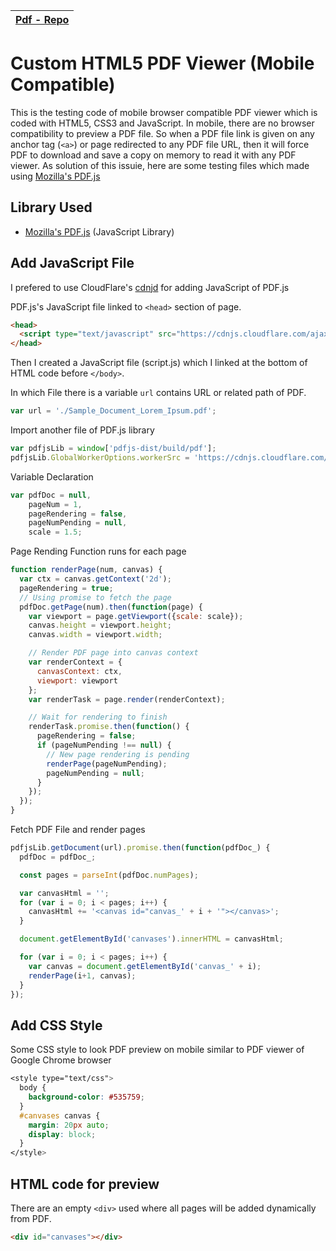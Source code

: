 | [Pdf - Repo](https://github.com/akashdip2001/custom-html5-pdf-viewer) |
|---|

# Custom HTML5 PDF Viewer (Mobile Compatible)

This is the testing code of mobile browser compatible PDF viewer which is coded with HTML5, CSS3 and JavaScript. In mobile, there are no browser compatibility to preview a PDF file. So when a PDF file link is given on any anchor tag (`<a>`) or page redirected to any PDF file URL, then it will force PDF to download and save a copy on memory to read it with any PDF viewer. As solution of this issuie, here are some testing files which made using [Mozilla's PDF.js](https://github.com/mozilla/pdf.js)

## Library Used
* [Mozilla's PDF.js](https://github.com/mozilla/pdf.js) (JavaScript Library)

## Add JavaScript File

I prefered to use CloudFlare's [cdnjd](https://cdnjs.com/)  for adding JavaScript of PDF.js

PDF.js's JavaScript file linked to `<head>` section of page.

```html
<head>
  <script type="text/javascript" src="https://cdnjs.cloudflare.com/ajax/libs/pdf.js/2.2.2/pdf.min.js"></script>
</head>
```

Then I created a JavaScript file (script.js) which I linked at the bottom of HTML code before `</body>`.

In which File there is a variable `url` contains URL or related path of PDF.

```javascript
var url = './Sample_Document_Lorem_Ipsum.pdf';
```

Import another file of PDF.js library

```javascript
var pdfjsLib = window['pdfjs-dist/build/pdf'];
pdfjsLib.GlobalWorkerOptions.workerSrc = 'https://cdnjs.cloudflare.com/ajax/libs/pdf.js/2.2.2/pdf.worker.js';
```

Variable Declaration

```javascript
var pdfDoc = null,
    pageNum = 1,
    pageRendering = false,
    pageNumPending = null,
    scale = 1.5;
```

Page Rending Function runs for each page

```javascript
function renderPage(num, canvas) {
  var ctx = canvas.getContext('2d');
  pageRendering = true;
  // Using promise to fetch the page
  pdfDoc.getPage(num).then(function(page) {
    var viewport = page.getViewport({scale: scale});
    canvas.height = viewport.height;
    canvas.width = viewport.width;

    // Render PDF page into canvas context
    var renderContext = {
      canvasContext: ctx,
      viewport: viewport
    };
    var renderTask = page.render(renderContext);

    // Wait for rendering to finish
    renderTask.promise.then(function() {
      pageRendering = false;
      if (pageNumPending !== null) {
        // New page rendering is pending
        renderPage(pageNumPending);
        pageNumPending = null;
      }
    });
  });
}
```

Fetch PDF File and render pages

```javascript
pdfjsLib.getDocument(url).promise.then(function(pdfDoc_) {
  pdfDoc = pdfDoc_;

  const pages = parseInt(pdfDoc.numPages);

  var canvasHtml = '';
  for (var i = 0; i < pages; i++) {
  	canvasHtml += '<canvas id="canvas_' + i + '"></canvas>';
  }

  document.getElementById('canvases').innerHTML = canvasHtml;

  for (var i = 0; i < pages; i++) {
  	var canvas = document.getElementById('canvas_' + i);
  	renderPage(i+1, canvas);
  }
});
```

## Add CSS Style

Some CSS style to look PDF preview on mobile similar to PDF viewer of Google Chrome browser

```css
<style type="text/css">
  body {
    background-color: #535759;
  }
  #canvases canvas {
    margin: 20px auto;
    display: block;
  }
</style>
```

## HTML code for preview

There are an empty `<div>` used where all pages will be added dynamically from PDF.


```html
<div id="canvases"></div>
```
